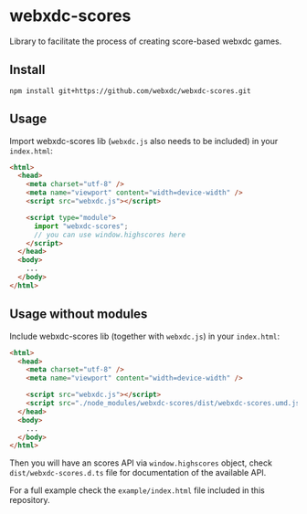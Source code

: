 # webxdc-scores

Library to facilitate the process of creating score-based webxdc games.

## Install

```
npm install git+https://github.com/webxdc/webxdc-scores.git
```

## Usage

Import webxdc-scores lib (`webxdc.js` also needs to be included) in your `index.html`:

```html
<html>
  <head>
    <meta charset="utf-8" />
    <meta name="viewport" content="width=device-width" />
    <script src="webxdc.js"></script>

    <script type="module">
      import "webxdc-scores";
      // you can use window.highscores here
    </script>
  </head>
  <body>
    ...
  </body>
</html>
```

## Usage without modules

Include webxdc-scores lib (together with `webxdc.js`) in your `index.html`:

```html
<html>
  <head>
    <meta charset="utf-8" />
    <meta name="viewport" content="width=device-width" />

    <script src="webxdc.js"></script>
    <script src="./node_modules/webxdc-scores/dist/webxdc-scores.umd.js"></script>
  </head>
  <body>
    ...
  </body>
</html>
```

Then you will have an scores API via `window.highscores` object, check `dist/webxdc-scores.d.ts` file for documentation of the available API.

For a full example check the `example/index.html` file included in this repository.
